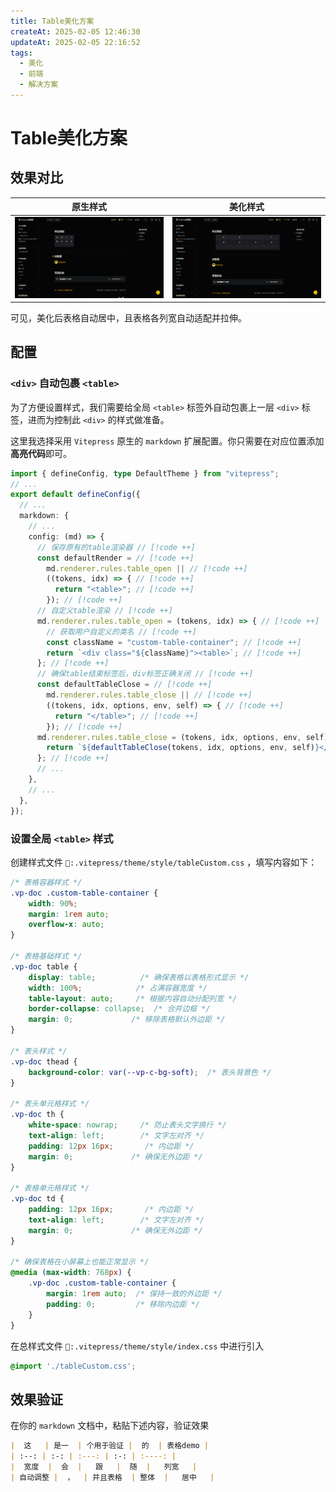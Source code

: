 ```yaml
---
title: Table美化方案
createAt: 2025-02-05 12:46:30
updateAt: 2025-02-05 22:16:52
tags:
  - 美化
  - 前端
  - 解决方案
---
```


# Table美化方案

## 效果对比

|                   原生样式                   |                   美化样式                   |
| :--------------------------------------: | :--------------------------------------: |
| ![](assets/table美化方案/20250205125210.png) | ![](assets/table美化方案/20250205125322.png) |

可见，美化后表格自动居中，且表格各列宽自动适配并拉伸。

## 配置

### `<div>` 自动包裹 `<table>`

为了方便设置样式，我们需要给全局 `<table>` 标签外自动包裹上一层 `<div>` 标签，进而为控制此 `<div>` 的样式做准备。

这里我选择采用 `Vitepress` 原生的 `markdown` 扩展配置。你只需要在对应位置添加**高亮代码**即可。

```ts [.vitepress/config.mts] twoslash:no-line-numbers
import { defineConfig, type DefaultTheme } from "vitepress";
// ...
export default defineConfig({
  // ...
  markdown: {
	// ...
    config: (md) => {
      // 保存原有的table渲染器 // [!code ++]
      const defaultRender = // [!code ++]
        md.renderer.rules.table_open || // [!code ++]
        ((tokens, idx) => { // [!code ++]
          return "<table>"; // [!code ++]
        }); // [!code ++]
      // 自定义table渲染 // [!code ++]
      md.renderer.rules.table_open = (tokens, idx) => { // [!code ++]
        // 获取用户自定义的类名 // [!code ++]
        const className = "custom-table-container"; // [!code ++]
        return `<div class="${className}"><table>`; // [!code ++]
      }; // [!code ++]
      // 确保table结束标签后，div标签正确关闭 // [!code ++]
      const defaultTableClose = // [!code ++]
        md.renderer.rules.table_close || // [!code ++]
        ((tokens, idx, options, env, self) => { // [!code ++]
          return "</table>"; // [!code ++]
        }); // [!code ++]
      md.renderer.rules.table_close = (tokens, idx, options, env, self) => { // [!code ++]
        return `${defaultTableClose(tokens, idx, options, env, self)}</div>`; // [!code ++]
      }; // [!code ++]
      // ...
    },
    // ...
  },
});

```

### 设置全局 `<table>` 样式

创建样式文件 `📄:.vitepress/theme/style/tableCustom.css` ，填写内容如下：

```css [tableCustom.css]
/* 表格容器样式 */
.vp-doc .custom-table-container {
    width: 90%;
    margin: 1rem auto;
    overflow-x: auto;
}

/* 表格基础样式 */
.vp-doc table {
    display: table;          /* 确保表格以表格形式显示 */
    width: 100%;            /* 占满容器宽度 */
    table-layout: auto;     /* 根据内容自动分配列宽 */
    border-collapse: collapse;  /* 合并边框 */
    margin: 0;             /* 移除表格默认外边距 */
}

/* 表头样式 */
.vp-doc thead {
    background-color: var(--vp-c-bg-soft);  /* 表头背景色 */
}

/* 表头单元格样式 */
.vp-doc th {
    white-space: nowrap;     /* 防止表头文字换行 */
    text-align: left;        /* 文字左对齐 */
    padding: 12px 16px;       /* 内边距 */
    margin: 0;             /* 确保无外边距 */
}

/* 表格单元格样式 */
.vp-doc td {
    padding: 12px 16px;       /* 内边距 */
    text-align: left;        /* 文字左对齐 */
    margin: 0;             /* 确保无外边距 */
}

/* 确保表格在小屏幕上也能正常显示 */
@media (max-width: 768px) {
    .vp-doc .custom-table-container {
        margin: 1rem auto;  /* 保持一致的外边距 */
        padding: 0;         /* 移除内边距 */
    }
}
```

在总样式文件 `📄:.vitepress/theme/style/index.css` 中进行引入

```css [index.css]
@import './tableCustom.css';
```

## 效果验证

在你的 `markdown` 文档中，粘贴下述内容，验证效果

```md [example.md]
|  这   | 是一  | 个用于验证 |  的  | 表格demo |
| :--: | :-: | :---: | :-: | :----: |
|  宽度  |  会  |   跟   |  随  |   列宽   |
| 自动调整 |  ，  | 并且表格  | 整体  |   居中   |
```